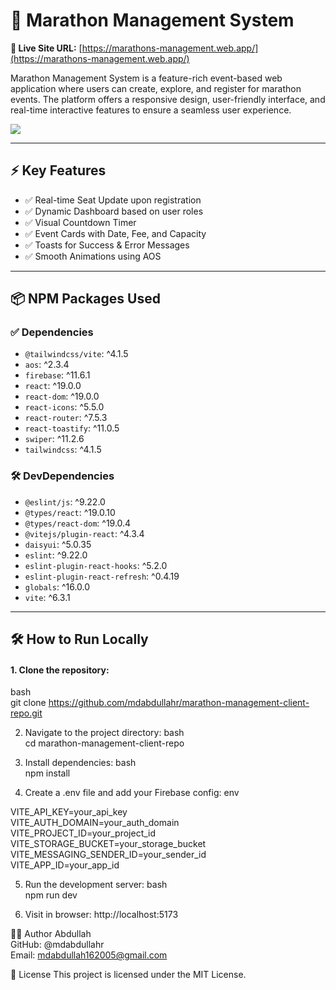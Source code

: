 # 🏃 Marathon Management System

**🔗 Live Site URL:** [https://marathons-management.web.app/](https://marathons-management.web.app/)

Marathon Management System is a feature-rich event-based web application where users can create, explore, and register for marathon events. The platform offers a responsive design, user-friendly interface, and real-time interactive features to ensure a seamless user experience.

<img src="https://i.ibb.co.com/RT5KVKWK/marathon.png"/>

---

## ⚡ Key Features

- ✅ Real-time Seat Update upon registration  
- ✅ Dynamic Dashboard based on user roles  
- ✅ Visual Countdown Timer  
- ✅ Event Cards with Date, Fee, and Capacity  
- ✅ Toasts for Success & Error Messages  
- ✅ Smooth Animations using AOS  

---

## 📦 NPM Packages Used

### ✅ Dependencies

- `@tailwindcss/vite`: ^4.1.5  
- `aos`: ^2.3.4  
- `firebase`: ^11.6.1  
- `react`: ^19.0.0  
- `react-dom`: ^19.0.0  
- `react-icons`: ^5.5.0  
- `react-router`: ^7.5.3  
- `react-toastify`: ^11.0.5  
- `swiper`: ^11.2.6  
- `tailwindcss`: ^4.1.5  

### 🛠️ DevDependencies

- `@eslint/js`: ^9.22.0  
- `@types/react`: ^19.0.10  
- `@types/react-dom`: ^19.0.4  
- `@vitejs/plugin-react`: ^4.3.4  
- `daisyui`: ^5.0.35  
- `eslint`: ^9.22.0  
- `eslint-plugin-react-hooks`: ^5.2.0  
- `eslint-plugin-react-refresh`: ^0.4.19  
- `globals`: ^16.0.0  
- `vite`: ^6.3.1  

---

## 🛠️ How to Run Locally

#### 1. Clone the repository:
bash <br/>
git clone https://github.com/mdabdullahr/marathon-management-client-repo.git

2. Navigate to the project directory:
bash <br/>
cd marathon-management-client-repo

3. Install dependencies:
bash <br/>
npm install

4. Create a .env file and add your Firebase config:
env <br/>

VITE_API_KEY=your_api_key <br/>
VITE_AUTH_DOMAIN=your_auth_domain <br/>
VITE_PROJECT_ID=your_project_id <br/>
VITE_STORAGE_BUCKET=your_storage_bucket <br/>
VITE_MESSAGING_SENDER_ID=your_sender_id <br/>
VITE_APP_ID=your_app_id 

5. Run the development server:
bash <br/>
npm run dev

6. Visit in browser:
http://localhost:5173

👨‍💻 Author
Abdullah <br/>
GitHub: @mdabdullahr <br/>
Email: mdabdullah162005@gmail.com

📜 License
This project is licensed under the MIT License.
